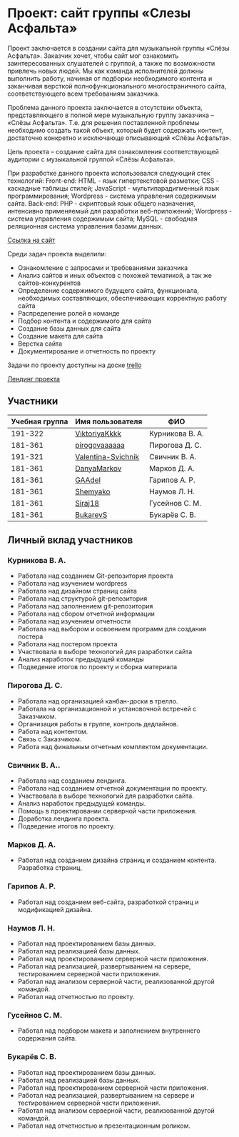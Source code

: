 # Проект: сайт группы «Слезы Асфальта»

Проект заключается в создании сайта для музыкальной группы «Слёзы Асфальта». Заказчик хочет, чтобы сайт мог ознакомить заинтересованных слушателей с группой, а также по возможности привлечь новых людей. Мы как команда исполнителей должны выполнить работу, начиная от подборки необходимого контента и заканчивая версткой полнофункционального многостраничного сайта, соответствующего всем требованиям заказчика.

Проблема данного проекта заключается в отсутствии объекта, представляющего в полной мере музыкальную группу заказчика – «Слёзы Асфальта». Т.е. для решения поставленной проблемы необходимо создать такой объект, который будет содержать контент, достаточно конкретно и исключающе описывающий «Слёзы Асфальта».

Цель проекта – создание сайта для ознакомления соответствующей аудитории с музыкальной группой «Слёзы Асфальта».

При разработке данного проекта использовался следующий стек технологий:
Front-end:
HTML - язык гипертекстовой разметки;
CSS - каскадные таблицы стилей;
JavaScript - мультипарадигменный язык программирования;
Wordpress - система управления содержимым сайта.
Back-end:
PHP - скриптовый язык общего назначения, интенсивно применяемый для разработки веб-приложений;
Wordpress - система управления содержимым сайта;
MySQL - свободная реляционная система управления базами данных.

[Ссылка на сайт]()

Среди задач проекта выделили:
* Ознакомление с запросами и требованиями заказчика
* Анализ сайтов и иных объектов с похожей тематикой, а так же сайтов-конкурентов
* Определение содержимого будущего сайта, функционала, необходимых составляющих, обеспечивающих корректную работу сайта
* Распределение ролей в команде
* Подбор контента и содержимого для сайта
* Создание базы данных для сайта
* Создание макета для сайта
* Верстка сайта
* Документирование и отчетность по проекту

Задачи по проекту доступны на доске [trello](https://trello.com/b/a6mcytVd/%D0%BF%D0%B4-%D1%81%D0%BB%D0%B5%D0%B7%D1%8B-%D0%B0%D1%81%D1%84%D0%B0%D0%BB%D1%8C%D1%82%D0%B0)

[Лендинг проекта](http://pd-2020-2.std-938.ist.mospolytech.ru/)

## Участники

| Учебная группа | Имя пользователя                                 | ФИО                      |
|----------------|--------------------------------------------------|--------------------------|
| 191-322        | [ViktoriyaKkkk](https://github.com/ViktoriyaKkkk)| Курникова В. А.          |
| 181-361        | [pirogovaaaaaa](https://github.com/pirogovaaaaaa)| Пирогова Д. С.           |
| 191-321        | [Valentina-Svichnik](https://github.com/Valentina-Svichnik)| Свичник В. А.            |
| 181-361        | [DanyaMarkov](https://github.com/DanyaMarkov)| Марков Д. А.             |
| 181-361        | [GAAdel](https://github.com/GAAdel)| Гарипов А. Р.            |
| 181-361        | [Shemyako](https://github.com/Shemyako)| Наумов Л. Н.             |
| 181-361        | [Siraj18](https://github.com/Siraj18)| Гусейнов С. М.           |
| 181-361        | [BukarevS](https://github.com/BukarevS)| Букарёв С. В.            |


## Личный вклад участников

### Курникова В. А.

* Работала над созданием Git-репозитория проекта
* Работала над изучением wordpress
* Работала над дизайном страниц сайта
* Работала над структурой git-репозитория
* Работала над заполнением git-репозитория
* Работала над сбором отчетной информации
* Работала над изучением отчетности
* Работала над выбором и освоением программ для создания постера
* Работала над постером проекта
* Участвовала в выборе технологий для разработки сайта
* Анализ наработок предыдущей команды
* Подведение итогов по проекту и сборка материала


### Пирогова Д. С.
* Работала над организацией канбан-доски в трелло.
* Работала на организационной и установочной встречей с Заказчиком.
* Организация работы в группе, контроль дедлайнов.
* Работа над контентом.
* Связь с Заказчиком.
* Работа над финальным отчетным комплектом документации.


### Свичник В. А..
* Работала над созданием лендинга.
* Работала над созданием отчетной документации по проекту.
* Участвовала в выборе технологий для разработки сайта.
* Анализ наработок предыдущей команды.
* Помощь в проектировании серверной части приложения.
* Доработка лендинга проекта.
* Подведение итогов по проекту.


### Марков Д. А.
* Работал над созданием дизайна страниц и созданием контента. Разработка страниц.
### Гарипов А. Р.
* Работал над созданием веб-сайта, разработкой страниц и модификацией дизайна.


### Наумов Л. Н.
* Работал над проектированием базы данных.
* Работал над реализацией базы данных.
* Работал над проектированием серверной части приложения.
* Работал над реализацией, развертыванием на сервере, тестированием серверной части приложения.
* Работал над анализом серверной части, реализованной другой командой.
* Работал над отчетностью по проекту.

### Гусейнов С. М.
* Работал над подбором макета и заполнением внутреннего содержания сайта.

### Букарёв С. В.
* Работал над проектированием базы данных.
* Работал над реализацией базы данных.
* Работал над проектированием серверной части приложения.
* Работал над реализацией, развертыванием на сервере и тестированием серверной части приложения.
* Работал над анализом серверной части, реализованной другой командой.
* Работал над отчетностью и презентационным роликом.




